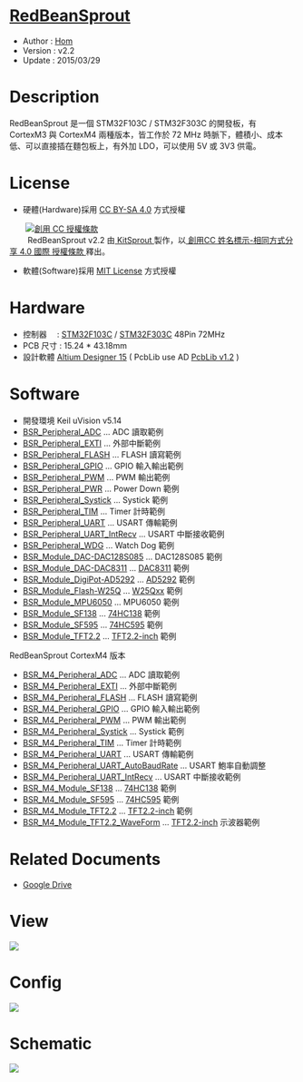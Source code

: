 [RedBeanSprout](https://github.com/KitSprout/RedBeanSprout)
========
* Author  : [Hom](https://github.com/Hom-Wang)
* Version : v2.2
* Update  : 2015/03/29

Description
========
RedBeanSprout 是一個 STM32F103C / STM32F303C 的開發板，有 CortexM3 與 CortexM4 兩種版本，皆工作於 72 MHz 時脈下，體積小、成本低、可以直接插在麵包板上，有外加 LDO，可以使用 5V 或 3V3 供電。

License
========
* 硬體(Hardware)採用 [CC BY-SA 4.0](http://creativecommons.org/licenses/by-sa/4.0/deed.zh_TW) 方式授權 
  
　　<a rel="license" href="http://creativecommons.org/licenses/by-sa/4.0/deed.zh_TW"><img alt="創用 CC 授權條款" style="border-width:0" src="http://i.creativecommons.org/l/by-sa/3.0/tw/80x15.png" /></a>  
　　<span xmlns:dct="http://purl.org/dc/terms/" property="dct:title"> RedBeanSprout v2.2 </span>由<a xmlns:cc="http://creativecommons.org/ns#" href="https://github.com/KitSprout" property="cc:attributionName" rel="cc:attributionURL"> KitSprout </a>製作，以<a rel="license" href="http://creativecommons.org/licenses/by-sa/4.0/deed.zh_TW"> 創用CC 姓名標示-相同方式分享 4.0 國際 授權條款 </a>釋出。  


* 軟體(Software)採用 [MIT License](http://opensource.org/licenses/MIT) 方式授權  

Hardware
========
* 控制器　 : [STM32F103C](http://www.st.com/web/catalog/mmc/FM141/SC1169/SS1031/LN1565/PF189782) / [STM32F303C](http://www.st.com/web/catalog/mmc/FM141/SC1169/SS1576/LN1531/PF253449) 48Pin 72MHz
* PCB 尺寸 : 15.24 * 43.18mm
* 設計軟體 [Altium Designer 15](http://www.altium.com/en/products/altium-designer) ( PcbLib use AD [PcbLib v1.2](https://github.com/KitSprout/AltiumDesigner_PcbLibrary/releases/tag/v1.2) )

Software
========
* 開發環境 Keil uVision v5.14
* [BSR_Peripheral_ADC](https://github.com/KitSprout/RedBeanSprout/tree/master/Software/BSR_Peripheral_ADC) ... ADC 讀取範例
* [BSR_Peripheral_EXTI](https://github.com/KitSprout/RedBeanSprout/tree/master/Software/BSR_Peripheral_EXTI) ... 外部中斷範例
* [BSR_Peripheral_FLASH](https://github.com/KitSprout/RedBeanSprout/tree/master/Software/BSR_Peripheral_FLASH) ... FLASH 讀寫範例
* [BSR_Peripheral_GPIO](https://github.com/KitSprout/RedBeanSprout/tree/master/Software/BSR_Peripheral_GPIO) ... GPIO 輸入輸出範例
* [BSR_Peripheral_PWM](https://github.com/KitSprout/RedBeanSprout/tree/master/Software/BSR_Peripheral_PWM) ... PWM 輸出範例
* [BSR_Peripheral_PWR](https://github.com/KitSprout/RedBeanSprout/tree/master/Software/BSR_Peripheral_PWR) ... Power Down 範例
* [BSR_Peripheral_Systick](https://github.com/KitSprout/RedBeanSprout/tree/master/Software/BSR_Peripheral_Systick) ... Systick 範例
* [BSR_Peripheral_TIM](https://github.com/KitSprout/RedBeanSprout/tree/master/Software/BSR_Peripheral_TIM) ... Timer 計時範例
* [BSR_Peripheral_UART](https://github.com/KitSprout/RedBeanSprout/tree/master/Software/BSR_Peripheral_UART) ... USART 傳輸範例
* [BSR_Peripheral_UART_IntRecv](https://github.com/KitSprout/RedBeanSprout/tree/master/Software/BSR_Peripheral_UART_IntRecv) ... USART 中斷接收範例
* [BSR_Peripheral_WDG](https://github.com/KitSprout/RedBeanSprout/tree/master/Software/BSR_Peripheral_WDG) ... Watch Dog 範例
* [BSR_Module_DAC-DAC128S085](https://github.com/KitSprout/RedBeanSprout/tree/master/Software/BSR_Module_DAC-DAC128S085) ... DAC128S085 範例
* [BSR_Module_DAC-DAC8311](https://github.com/KitSprout/RedBeanSprout/tree/master/Software/BSR_Module_DAC-DAC8311) ... [DAC8311](https://github.com/KitSprout/DAC-DAC8311) 範例
* [BSR_Module_DigiPot-AD5292](https://github.com/KitSprout/RedBeanSprout/tree/master/Software/BSR_Module_DigiPot-AD5292) ... [AD5292](https://github.com/KitSprout/DigiPot-AD5292) 範例
* [BSR_Module_Flash-W25Q](https://github.com/KitSprout/RedBeanSprout/tree/master/Software/BSR_Module_Flash-W25Q) ... [W25Qxx](https://github.com/KitSprout/Flash-W25Q) 範例
* [BSR_Module_MPU6050](https://github.com/KitSprout/RedBeanSprout/tree/master/Software/BSR_Module_MPU6050) ... MPU6050 範例
* [BSR_Module_SF138](https://github.com/KitSprout/RedBeanSprout/tree/master/Software/BSR_Module_SF138) ... [74HC138](https://github.com/KitSprout/74HC138) 範例
* [BSR_Module_SF595](https://github.com/KitSprout/RedBeanSprout/tree/master/Software/BSR_Module_SF595) ... [74HC595](https://github.com/KitSprout/74HC595) 範例
* [BSR_Module_TFT2.2](https://github.com/KitSprout/RedBeanSprout/tree/master/Software/BSR_Module_TFT2.2) ... [TFT2.2-inch](https://github.com/KitSprout/TFT_2.2-inch) 範例
  
RedBeanSprout CortexM4 版本  
* [BSR_M4_Peripheral_ADC](https://github.com/KitSprout/RedBeanSprout/tree/master/SoftwareM4/BSR_M4_Peripheral_ADC) ... ADC 讀取範例
* [BSR_M4_Peripheral_EXTI](https://github.com/KitSprout/RedBeanSprout/tree/master/SoftwareM4/BSR_M4_Peripheral_EXTI) ... 外部中斷範例
* [BSR_M4_Peripheral_FLASH](https://github.com/KitSprout/RedBeanSprout/tree/master/SoftwareM4/BSR_M4_Peripheral_FLASH) ... FLASH 讀寫範例
* [BSR_M4_Peripheral_GPIO](https://github.com/KitSprout/RedBeanSprout/tree/master/SoftwareM4/BSR_M4_Peripheral_GPIO) ... GPIO 輸入輸出範例
* [BSR_M4_Peripheral_PWM](https://github.com/KitSprout/RedBeanSprout/tree/master/SoftwareM4/BSR_M4_Peripheral_PWM) ... PWM 輸出範例
* [BSR_M4_Peripheral_Systick](https://github.com/KitSprout/RedBeanSprout/tree/master/SoftwareM4/BSR_M4_Peripheral_Systick) ... Systick 範例
* [BSR_M4_Peripheral_TIM](https://github.com/KitSprout/RedBeanSprout/tree/master/SoftwareM4/BSR_M4_Peripheral_TIM) ... Timer 計時範例
* [BSR_M4_Peripheral_UART](https://github.com/KitSprout/RedBeanSprout/tree/master/SoftwareM4/BSR_M4_Peripheral_UART) ... USART 傳輸範例
* [BSR_M4_Peripheral_UART_AutoBaudRate](https://github.com/KitSprout/RedBeanSprout/tree/master/SoftwareM4/BSR_M4_Peripheral_UART_AutoBaudRate) ... USART 鮑率自動調整
* [BSR_M4_Peripheral_UART_IntRecv](https://github.com/KitSprout/RedBeanSprout/tree/master/SoftwareM4/BSR_M4_Peripheral_UART_IntRecv) ... USART 中斷接收範例
* [BSR_M4_Module_SF138](https://github.com/KitSprout/RedBeanSprout/tree/master/SoftwareM4/BSR_M4_Module_SF138) ... [74HC138](https://github.com/KitSprout/74HC138) 範例
* [BSR_M4_Module_SF595](https://github.com/KitSprout/RedBeanSprout/tree/master/SoftwareM4/BSR_M4_Module_SF595) ... [74HC595](https://github.com/KitSprout/74HC595) 範例
* [BSR_M4_Module_TFT2.2](https://github.com/KitSprout/RedBeanSprout/tree/master/SoftwareM4/BSR_M4_Module_TFT2.2) ... [TFT2.2-inch](https://github.com/KitSprout/TFT_2.2-inch) 範例
* [BSR_M4_Module_TFT2.2_WaveForm](https://github.com/KitSprout/RedBeanSprout/tree/master/SoftwareM4/BSR_M4_Module_TFT2.2_WaveForm) ... [TFT2.2-inch](https://github.com/KitSprout/TFT_2.2-inch) 示波器範例

Related Documents
========
* [Google Drive](http://goo.gl/fQwBCc)

View
========
<img src="https://lh6.googleusercontent.com/-J5awKviGcxs/VRBtkeZY8uI/AAAAAAAAL_M/XQagI8r_zH4/s1200/DSC_2731.jpg" />

Config
========
<img src="https://lh3.googleusercontent.com/-dYO0WGnJa1w/VQ5zEcizwII/AAAAAAAAL9o/bA5z3fE46Jw/s1600/Config_v2.2.png" />

Schematic
========
<img src="https://lh5.googleusercontent.com/-m0ccQtZ--AM/VQcaIvHzk0I/AAAAAAAAL10/y6l9HnhyKic/s1600/Sch_RedBeanSprout_v2.2.png" />
